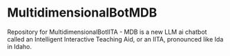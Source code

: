 # MultidimensionalBotMDB
Repository for MultidimensionalBotIITA - MDB is a new LLM ai chatbot called an Intelligent Interactive Teaching Aid, or an IITA, pronounced like Ida in Idaho. 
